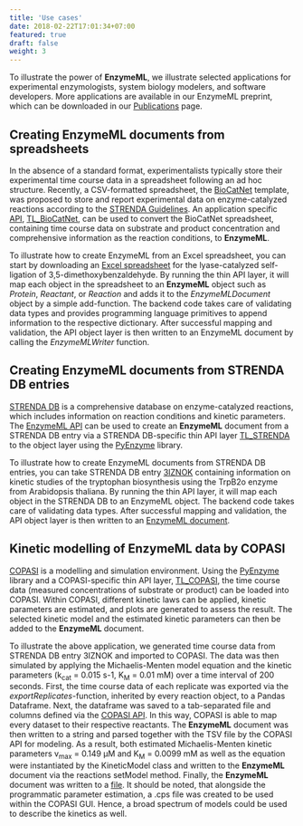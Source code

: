 ```yaml
---
title: 'Use cases'
date: 2018-02-22T17:01:34+07:00
featured: true
draft: false
weight: 3
---
```


To illustrate the power of **EnzymeML**, we illustrate selected applications for experimental enzymologists, 
system biology modelers, and software developers.  More applications are available in our EnzymeML 
preprint, which can be downloaded in our [Publications](/documents/publications/) page.

## Creating EnzymeML documents from spreadsheets

In the absence of a standard format, experimentalists typically store their experimental time course data in 
a spreadsheet following an ad hoc structure. Recently, a CSV-formatted spreadsheet, the 
[BioCatNet](https://doi.org/10.1002/biot.201800183) template, was proposed to store and report experimental 
data on enzyme-catalyzed reactions according to the 
[STRENDA Guidelines](https://www.beilstein-institut.de/en/projects/strenda/guidelines/). An application specific 
[API](/documents/api), [TL_BioCatNet](https://github.com/EnzymeML/PyEnzyme/blob/main/pyenzyme/Examples/ThinLayers/TL_BioCatNet.py), 
can be used to convert the BioCatNet spreadsheet, containing time course data on substrate and product concentration 
and comprehensive information as the reaction conditions, to **EnzymeML**. 

To illustrate how to create EnzymeML from an Excel spreadsheet, you can start by downloading an 
[Excel spreadsheet](https://github.com/EnzymeML/PyEnzyme/blob/main/pyenzyme/Resources/Examples/ThinLayers/BioCatNet/DMBA_selfligation.xlsx) 
for the lyase-catalyzed self-ligation of 3,5-dimethoxybenzaldehyde. By running the thin API layer, it will map 
each object in the spreadsheet to an **EnzymeML** object such as *Protein*, *Reactant*, or *Reaction* and adds 
it to the *EnzymeMLDocument* object by a simple add-function. The backend code takes care of validating data 
types and provides programming language primitives to append information to the respective dictionary. After 
successful mapping and validation, the API object layer is then written to an EnzymeML document by calling the 
*EnzymeMLWriter* function. 

## Creating EnzymeML documents from STRENDA DB entries
[STRENDA DB](https://www.beilstein-strenda-db.org/strenda/index.xhtml) is a comprehensive database on enzyme-catalyzed 
reactions, which includes information on reaction conditions and kinetic parameters. The [EnzymeML API](/documents/api) 
can be used to create an **EnzymeML** document from a STRENDA DB entry via a STRENDA DB-specific thin API layer 
[TL_STRENDA](https://github.com/EnzymeML/PyEnzyme/blob/main/pyenzyme/Examples/ThinLayers/TL_Strenda.py) to the object 
layer using the [PyEnzyme](https://github.com/EnzymeML/PyEnzyme/tree/main) library.

To illustrate how to create EnzymeML documents from STRENDA DB entries, you can take STRENDA DB entry 
[3IZNOK](https://github.com/EnzymeML/PyEnzyme/blob/main/pyenzyme/Resources/Examples/ThinLayers/STRENDA/Generated/3IZNOK_TEST/3IZNOK_TEST.omex) 
containing information on kinetic studies of the tryptophan biosynthesis using the TrpB2o enzyme 
from Arabidopsis thaliana. By running the thin API layer, it will map each object in the STRENDA DB 
to an EnzymeML object. The backend code takes care of validating data types. After 
successful mapping and validation, the API object layer is then written to an 
[EnzymeML document](https://github.com/EnzymeML/PyEnzyme/blob/main/pyenzyme/Resources/Examples/ThinLayers/STRENDA/3IZNOK_TEST.xml).

## Kinetic modelling of EnzymeML data by COPASI
[COPASI](http://copasi.org/) is a modelling and simulation environment. Using the [PyEnzyme](https://github.com/EnzymeML/PyEnzyme/tree/main) 
library and a COPASI-specific thin API layer, [TL_COPASI](https://github.com/EnzymeML/PyEnzyme/blob/main/pyenzyme/Examples/ThinLayers/TL_COPASI.py), 
the time course data (measured concentrations of substrate or product) can be loaded into COPASI. Within COPASI, different 
kinetic laws can be applied, kinetic parameters are estimated, and plots are generated to assess the result. The selected 
kinetic model and the estimated kinetic parameters can then be added to the **EnzymeML** document.

To illustrate the above application, we generated time course data from STRENDA DB entry 3IZNOK and imported to COPASI. 
The data was then simulated by applying the Michaelis-Menten model equation and the kinetic parameters 
(k<sub>cat</sub> = 0.015 s-1, K<sub>M</sub> = 0.01  mM) over a time interval of 200 seconds.  First, the time course data of each replicate 
was exported via the *exportReplicates*-function, inherited by every reaction object, to a Pandas Dataframe. Next, the 
dataframe was saved to a tab-separated file and columns defined via the 
[COPASI API](https://github.com/EnzymeML/PyEnzyme/tree/main/pyenzyme/Resources/Examples/ThinLayers/COPASI/3IZNOK_TEST/COPASI). 
In this way, COPASI is able to map every dataset to their respective reactants. The **EnzymeML** document was then written 
to a string and parsed together with the TSV file by the COPASI API for modeling. As a result, both estimated 
Michaelis-Menten kinetic parameters v<sub>max</sub> = 0.149 µM and K<sub>M</sub> = 0.0099 mM as well as the equation were instantiated by 
the KineticModel class and written to the **EnzymeML** document via the reactions setModel method. Finally, the **EnzymeML** 
document was written to a [file](https://github.com/EnzymeML/PyEnzyme/tree/main/pyenzyme/Resources/Examples/ThinLayers/COPASI/3IZNOK_TEST). 
It should be noted, that alongside the programmatic parameter estimation, a .cps file was created to be used within the 
COPASI GUI. Hence, a broad spectrum of models could be used to describe the kinetics as well.  

